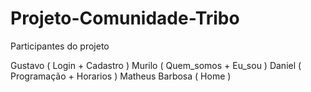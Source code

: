 # Projeto-Comunidade-Tribo
 Participantes do projeto
 
  Gustavo ( Login + Cadastro )
  Murilo ( Quem_somos + Eu_sou )
  Daniel ( Programação + Horarios )
  Matheus Barbosa ( Home )






